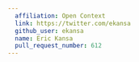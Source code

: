 ```yaml
---
  affiliation: Open Context
  link: https://twitter.com/ekansa
  github_user: ekansa
  name: Eric Kansa
  pull_request_number: 612
---
```

